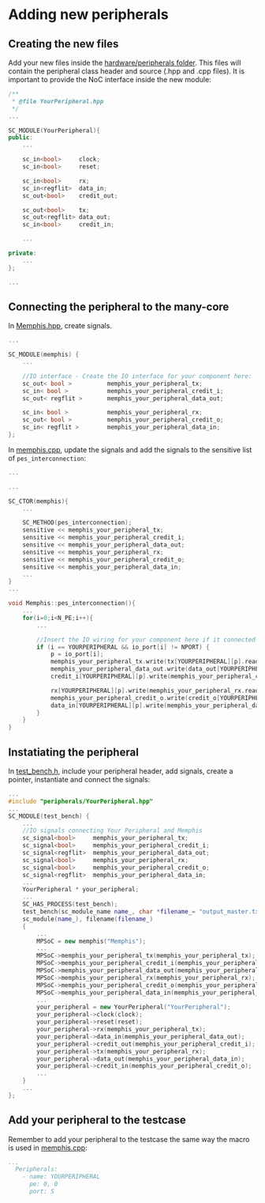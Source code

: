 # Adding new peripherals

## Creating the new files

Add your new files inside the [hardware/peripherals folder](/hardware/peripherals/).
This files will contain the peripheral class header and source (.hpp and .cpp files).
It is important to provide the NoC interface inside the new module:
```cpp
/**
 * @file YourPeripheral.hpp
 */
...

SC_MODULE(YourPeripheral){
public:
	...

	sc_in<bool>		clock;
	sc_in<bool>		reset;

	sc_in<bool>		rx;
	sc_in<regflit>	data_in;
	sc_out<bool>	credit_out;

	sc_out<bool>	tx;
	sc_out<regflit>	data_out;
	sc_in<bool>		credit_in;

	...

private:
	...
};

...
```

## Connecting the peripheral to the many-core

In [Memphis.hpp](/hardware/src/include/Memphis.hpp), create signals.
```cpp
...

SC_MODULE(memphis) {
	...

	//IO interface - Create the IO interface for your component here:
	sc_out< bool >			memphis_your_peripheral_tx;
	sc_in< bool >			memphis_your_peripheral_credit_i;
	sc_out< regflit >		memphis_your_peripheral_data_out;

	sc_in< bool >			memphis_your_peripheral_rx;
	sc_out< bool >			memphis_your_peripheral_credit_o;
	sc_in< regflit >		memphis_your_peripheral_data_in;
};
```

In [memphis.cpp](/hardware/src/memphis.cpp), update the signals and add the signals to the sensitive list of `pes_interconnection`:
```cpp
...

...

SC_CTOR(memphis){
	...

	SC_METHOD(pes_interconnection);
	sensitive << memphis_your_peripheral_tx;
	sensitive << memphis_your_peripheral_credit_i;
	sensitive << memphis_your_peripheral_data_out;
	sensitive << memphis_your_peripheral_rx;
	sensitive << memphis_your_peripheral_credit_o;
	sensitive << memphis_your_peripheral_data_in;
	...
}
...

void Memphis::pes_interconnection(){
	...
	for(i=0;i<N_PE;i++){
		...

		//Insert the IO wiring for your component here if it connected to a port:
		if (i == YOURPERIPHERAL && io_port[i] != NPORT) {
 			p = io_port[i];
			memphis_your_peripheral_tx.write(tx[YOURPERIPHERAL][p].read());
			memphis_your_peripheral_data_out.write(data_out[YOURPERIPHERAL][p].read());
			credit_i[YOURPERIPHERAL][p].write(memphis_your_peripheral_credit_i.read());

			rx[YOURPERIPHERAL][p].write(memphis_your_peripheral_rx.read());
			memphis_your_peripheral_credit_o.write(credit_o[YOURPERIPHERAL][p].read());
			data_in[YOURPERIPHERAL][p].write(memphis_your_peripheral_data_in.read());
		}
	}
}

```

## Instatiating the peripheral

In [test_bench.h](/hardware/src/include/test_bench.h), include your peripheral header, add signals, create a pointer, instantiate and connect the signals:

```cpp
...
#include "peripherals/YourPeripheral.hpp"
...
SC_MODULE(test_bench) {
	...
	//IO signals connecting Your Peripheral and Memphis
	sc_signal<bool>		memphis_your_peripheral_tx;
	sc_signal<bool>		memphis_your_peripheral_credit_i;
	sc_signal<regflit> 	memphis_your_peripheral_data_out;
	sc_signal<bool>		memphis_your_peripheral_rx;
	sc_signal<bool>		memphis_your_peripheral_credit_o;
	sc_signal<regflit>	memphis_your_peripheral_data_in;
	...
	YourPeripheral * your_peripheral;
	...
	SC_HAS_PROCESS(test_bench);
	test_bench(sc_module_name name_, char *filename_= "output_master.txt") :
    sc_module(name_), filename(filename_)
    {
		...
		MPSoC = new memphis("Memphis");
		...
		MPSoC->memphis_your_peripheral_tx(memphis_your_peripheral_tx);
		MPSoC->memphis_your_peripheral_credit_i(memphis_your_peripheral_credit_i);
		MPSoC->memphis_your_peripheral_data_out(memphis_your_peripheral_data_out);
		MPSoC->memphis_your_peripheral_rx(memphis_your_peripheral_rx);
		MPSoC->memphis_your_peripheral_credit_o(memphis_your_peripheral_credit_o);
		MPSoC->memphis_your_peripheral_data_in(memphis_your_peripheral_data_in);
		...
		your_peripheral = new YourPeripheral("YourPeripheral");
		your_peripheral->clock(clock);
		your_peripheral->reset(reset);
		your_peripheral->rx(memphis_your_peripheral_tx);
		your_peripheral->data_in(memphis_your_peripheral_data_out);
		your_peripheral->credit_out(memphis_your_peripheral_credit_i);
		your_peripheral->tx(memphis_your_peripheral_rx);
		your_peripheral->data_out(memphis_your_peripheral_data_in);
		your_peripheral->credit_in(memphis_your_peripheral_credit_o);
		...
	}
	...
};
```

## Add your peripheral to the testcase

Remember to add your peripheral to the testcase the same way the macro is used in [memphis.cpp](../hardware/sc/memphis.cpp):
```yaml
...
  Peripherals: 
    - name: YOURPERIPHERAL
      pe: 0, 0
      port: S
```
